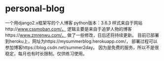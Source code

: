 # personal-blog
一个用django2.x框架写的个人博客
python版本：3.6.3
样式来自于网站http://www.cssmoban.com/，
逻辑主要是来自于追梦人物的博客https://www.zmrenwu.com/，
做了一些修改，日后还将持续更新。
目前已部署到heroku上，网址为https://mysummerblog.herokuapp.com/，
部署过程可以参加博客https://blog.csdn.net/summer2day。
因为是免费的服务，所以不是很稳定，每月也有时长限制。仅供练习使用。

